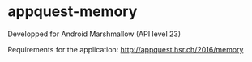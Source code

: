 # appquest-memory

Developped for Android Marshmallow (API level 23)

Requirements for the application: http://appquest.hsr.ch/2016/memory
